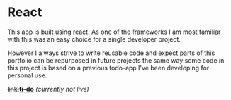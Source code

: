 # React
This app is built using react. As one of the frameworks I am most familiar with this was an easy choice for a single developer project.

However I always strive to write reusable code and expect parts of this portfolio can be repurposed in future projects the same way some code in this project is based on a previous todo-app I've been developing for personal use. 

~~link:[__ti-do__](https://tido.herokuapp.com)~~ _(currently not live)_